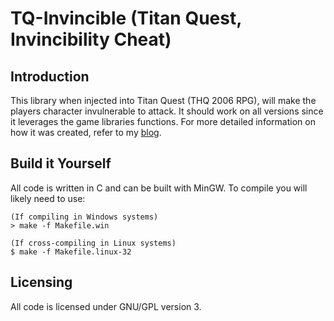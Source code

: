 # TQ-Invincible (Titan Quest, Invincibility Cheat)
## Introduction

This library when injected into Titan Quest (THQ 2006 RPG), will make the players character invulnerable to attack. It should work on all versions since it leverages the game libraries functions. For more detailed information on how it was created, refer to my [blog](https://www.serializing.me/2016/01/23/titan-quest-invincibility-cheat/).

## Build it Yourself

All code is written in C and can be built with MinGW. To compile you will likely need to use:

```
(If compiling in Windows systems)
> make -f Makefile.win

(If cross-compiling in Linux systems)
$ make -f Makefile.linux-32
```

## Licensing

All code is licensed under GNU/GPL version 3.